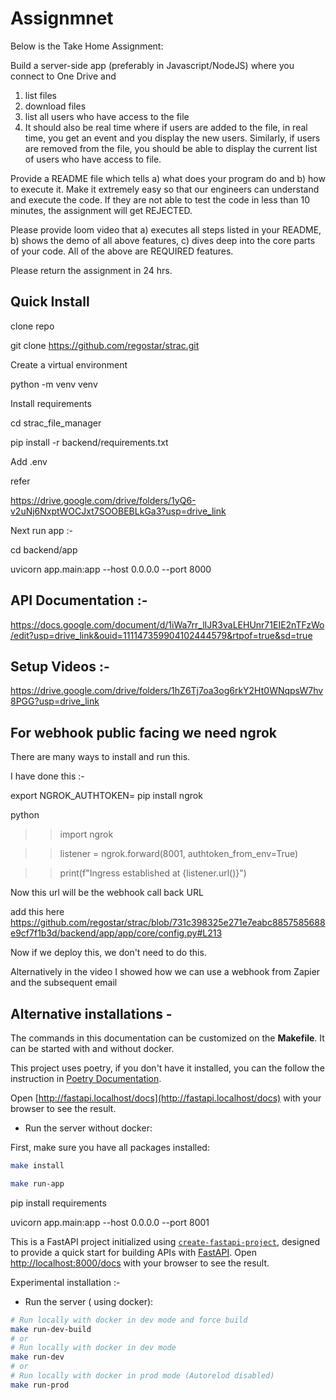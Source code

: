 # Assignmnet

Below is the Take Home Assignment:

Build a server-side app (preferably in Javascript/NodeJS) where you connect to One Drive and
1. list files
2. download files
4. list all users who have access to the file
5. It should also be real time where if users are added to the file, in real time, you get an event and you display the new users. Similarly, if users are removed from the file, you should be able to display the current list of users who have access to file.


Provide a README file which tells a) what does your program do and b) how to execute it. Make it extremely easy so that our engineers can understand and execute the code. If they are not able to test the code in less than 10 minutes, the assignment will get REJECTED.

Please provide loom video that a) executes all steps listed in your README, b) shows the demo of all above features, c) dives deep into the core parts of your code.
All of the above are REQUIRED features.

Please return the assignment in 24 hrs.

## Quick Install

clone repo

git clone https://github.com/regostar/strac.git

Create a virtual environment

python -m venv venv

Install requirements

cd strac_file_manager

pip install -r backend/requirements.txt

Add .env

refer

https://drive.google.com/drive/folders/1yQ6-v2uNj6NxptWOCJxt7SOOBEBLkGa3?usp=drive_link

Next run app :- 

cd backend/app

uvicorn app.main:app --host 0.0.0.0 --port 8000

## API Documentation :- 

https://docs.google.com/document/d/1iWa7rr_lIJR3vaLEHUnr71EIE2nTFzWo/edit?usp=drive_link&ouid=111147359904102444579&rtpof=true&sd=true

## Setup Videos :- 

https://drive.google.com/drive/folders/1hZ6Tj7oa3og6rkY2Ht0WNqpsW7hv8PGG?usp=drive_link

## For webhook public facing we need ngrok

There are many ways to install and run this.

I have done this :- 

export NGROK_AUTHTOKEN=<shared in email>
pip install ngrok

python

>>import ngrok

>>listener = ngrok.forward(8001, authtoken_from_env=True)

>>print(f"Ingress established at {listener.url()}")

Now this url will be the webhook call back URL

add this here
https://github.com/regostar/strac/blob/731c398325e271e7eabc8857585688e9cf7f1b3d/backend/app/app/core/config.py#L213

Now if we deploy this, we don't need to do this.

Alternatively in the video I showed how we can use a webhook from Zapier and the subsequent email

## Alternative installations - 

The commands in this documentation can be customized on the **Makefile**. It can be started with and without docker.

This project uses poetry, if you don't have it installed, you can the follow the instruction in [Poetry Documentation](https://python-poetry.org/docs/#installation).


Open [http://fastapi.localhost/docs](http://fastapi.localhost/docs) with your browser to see the result.


- Run the server without docker:

First, make sure you have all packages installed:

```bash
make install
```

```bash
make run-app
```
pip install requirements 

uvicorn app.main:app --host 0.0.0.0 --port 8001


This is a FastAPI project initialized using [`create-fastapi-project`](https://github.com/allient/create-fastapi-project), designed to provide a quick start for building APIs with [FastAPI](https://fastapi.tiangolo.com/).
Open [http://localhost:8000/docs](http://localhost:8000/docs) with your browser to see the result.



Experimental installation :- 
- Run the server ( using docker):

```bash
# Run locally with docker in dev mode and force build
make run-dev-build
# or
# Run locally with docker in dev mode
make run-dev
# or
# Run locally with docker in prod mode (Autorelod disabled)
make run-prod
```

